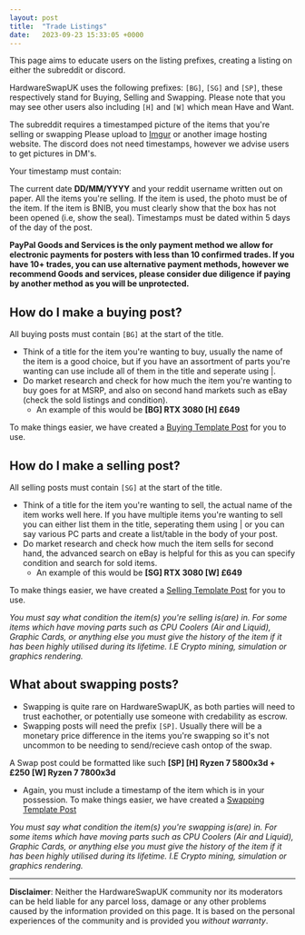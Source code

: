 ```yaml
---
layout: post
title:  "Trade Listings"
date:   2023-09-23 15:33:05 +0000
---
```


This page aims to educate users on the listing prefixes, creating a listing on either the subreddit or discord.

HardwareSwapUK uses the following prefixes: `[BG]`, `[SG]` and `[SP]`, these respectively stand for Buying, Selling and Swapping. 
Please note that you may see other users also including `[H]` and `[W]` which mean Have and Want.

The subreddit requires a timestamped picture of the items that you're selling or swapping Please upload to [Imgur](https://imgur.com/upload) or another image hosting website.
The discord does not need timestamps, however we advise users to get pictures in DM's.

Your timestamp must contain:

The current date **DD/MM/YYYY** and your reddit username written out on paper.
All the items you're selling. If the item is used, the photo must be of the item. If the item is BNIB, you must clearly show that the box has not been opened (i.e, show the seal). Timestamps must be dated within 5 days of the day of the post.

**PayPal Goods and Services is the only payment method we allow for electronic payments for posters with less than 10 confirmed trades. If you have 10+ trades, you can use alternative payment methods, however we recommend Goods and services, please consider due diligence if paying by another method as you will be unprotected.**

## How do I make a buying post?

All buying posts must contain `[BG]` at the start of the title.
- Think of a title for the item you're wanting to buy, usually the name of the item is a good choice, but if you have an assortment of parts you're wanting can use include all of them in the title and seperate using |.
- Do market research and check for how much the item you're wanting to buy goes for at MSRP, and also on second hand markets such as eBay (check the sold listings and condition).
    - An example of this would be **[BG] RTX 3080 [H] £649**

To make things easier, we have created a [Buying Template Post](http://tinyurl.com/ncknbdsjvbs) for you to use.

## How do I make a selling post?

All selling posts must contain `[SG]` at the start of the title.
- Think of a title for the item you're wanting to sell, the actual name of the item works well here. If you have multiple items you're wanting to sell you can either list them in the title, seperating them using | or you can say various PC parts and create a list/table in the body of your post.
- Do market research and check how much the item sells for second hand, the advanced search on eBay is helpful for this as you can specify condition and search for sold items.
    - An example of this would be **[SG] RTX 3080 [W] £649**
 
To make things easier, we have created a [Selling Template Post](http://tinyurl.com/iufyisuf) for you to use.

*You must say what condition the item(s) you're selling is(are) in. For some items which have moving parts such as CPU Coolers (Air and Liquid), Graphic Cards, or anything else you must give the history of the item if it has been highly utilised during its lifetime. I.E Crypto mining, simulation or graphics rendering.*

## What about swapping posts?

- Swapping is quite rare on HardwareSwapUK, as both parties will need to trust eachother, or potentially use someone with credability as escrow.
- Swapping posts will need the prefix `[SP]`.
Usually there will be a monetary price difference in the items you're swapping so it's not uncommon to be needing to send/recieve cash ontop of the swap.

A Swap post could be formatted like such **[SP] [H] Ryzen 7 5800x3d + £250 [W] Ryzen 7 7800x3d**
- Again, you must include a timestamp of the item which is in your possession.
To make things easier, we have created a [Swapping Template Post](https://tinyurl.com/ihferuhef)

*You must say what condition the item(s) you're swapping is(are) in. For some items which have moving parts such as CPU Coolers (Air and Liquid), Graphic Cards, or anything else you must give the history of the item if it has been highly utilised during its lifetime. I.E Crypto mining, simulation or graphics rendering.*

---

**Disclaimer**: Neither the HardwareSwapUK community nor its moderators can be held liable for any parcel loss, damage or any other problems caused by the information provided on this page. It is based on the personal experiences of the community and is provided you _without warranty_.
